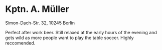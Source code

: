 # Kptn. A. Müller

Simon-Dach-Str. 32, 10245 Berlin

Perfect after work beer. Still relaxed at the early hours of the evening and gets wild as more people want to play the table soccer.
Highly reccomended.
